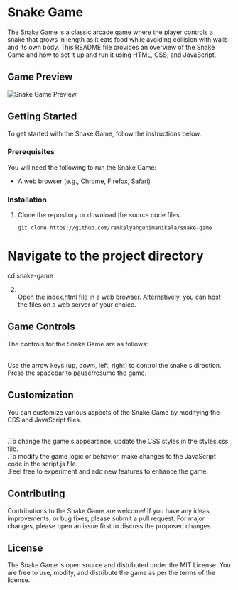 # Snake Game
The Snake Game is a classic arcade game where the player controls a snake that grows in length as it eats food while avoiding collision with walls and its own body. This README file provides an overview of the Snake Game and how to set it up and run it using HTML, CSS, and JavaScript.

## Game Preview

![Snake Game Preview](snake-game-preview.gif)

## Getting Started

To get started with the Snake Game, follow the instructions below.

### Prerequisites

You will need the following to run the Snake Game:

- A web browser (e.g., Chrome, Firefox, Safari)

### Installation

1. Clone the repository or download the source code files.
   ```shell
   git clone https://github.com/ramkalyangunimanikala/snake-game

# Navigate to the project directory
cd snake-game

2. <br> Open the index.html file in a web browser.
Alternatively, you can host the files on a web server of your choice.

## Game Controls
The controls for the Snake Game are as follows:

<br>Use the arrow keys (up, down, left, right) to control the snake's direction.
Press the spacebar to pause/resume the game.

## Customization
You can customize various aspects of the Snake Game by modifying the CSS and JavaScript files.

<br>.To change the game's appearance, update the CSS styles in the styles.css file.
<br>.To modify the game logic or behavior, make changes to the JavaScript code in the script.js file.
<br>.Feel free to experiment and add new features to enhance the game.

## Contributing
Contributions to the Snake Game are welcome! If you have any ideas, improvements, or bug fixes, please submit a pull request. For major changes, please open an issue first to discuss the proposed changes.

## License
The Snake Game is open source and distributed under the MIT License. You are free to use, modify, and distribute the game as per the terms of the license.